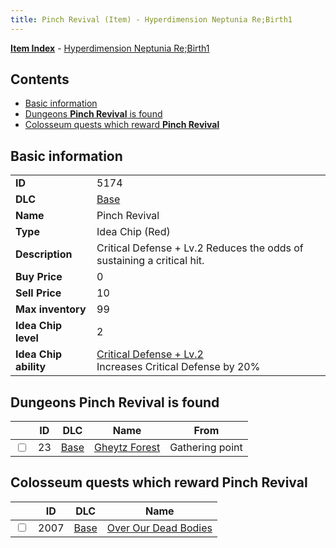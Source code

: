 ```yaml
---
title: Pinch Revival (Item) - Hyperdimension Neptunia Re;Birth1
---
```


[**Item Index**](/neptunia/rb1/item/index.html) - [Hyperdimension Neptunia Re;Birth1](/neptunia/rb1)

## Contents

- [Basic information](#basic-information)
- [Dungeons **Pinch Revival** is found](#dungeons-pinch-revival-is-found)
- [Colosseum quests which reward **Pinch Revival**](#colosseum-quests-which-reward-pinch-revival)
## Basic information

|   |   |
| -- | -- |
| **ID** | 5174 |
| **DLC** | [Base](/neptunia/rb1/dlc/1-base.html) |
| **Name** | Pinch Revival |
| **Type** | Idea Chip (Red) |
| **Description** | Critical Defense + Lv.2 Reduces the odds of sustaining a critical hit. |
| **Buy Price** | 0 |
| **Sell Price** | 10 |
| **Max inventory** | 99 |
| **Idea Chip level** | 2 |
| **Idea Chip ability** | [Critical Defense + Lv.2](/neptunia/rb1/avatar/1-9673-critical-defense-lv-2.html)<br />Increases Critical Defense by 20% |


## Dungeons **Pinch Revival** is found

|    | ID | DLC | Name | From |
| -- | -- | --- | ---- | ---- |
| <input type="checkbox" id="rb1-dungeon-1-23" class="trackbox" /> | 23 | [Base](/neptunia/rb1/dlc/1-base.html) | [Gheytz Forest](/neptunia/rb1/dungeon/1-23-gheytz-forest.html) | Gathering point |


## Colosseum quests which reward **Pinch Revival**

|    | ID | DLC | Name |
| -- | -- | --- | ---- |
| <input type="checkbox" id="rb1-colosseum-1-2007" class="trackbox" /> | 2007 | [Base](/neptunia/rb1/dlc/1-base.html) | [Over Our Dead Bodies](/neptunia/rb1/colosseum/1-2007-over-our-dead-bodies.html) |
